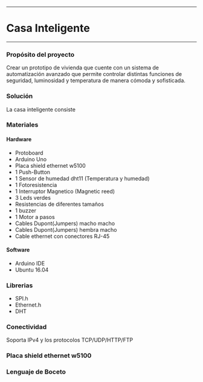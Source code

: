 --------------------------------
# Casa Inteligente
--------------------------------
### Propósito del proyecto
Crear un prototipo de vivienda que cuente con un sistema de automatización avanzado que permite 
controlar distintas funciones de seguridad, luminosidad y temperatura de manera cómoda y sofisticada.
### Solución
La casa inteligente consiste



### Materiales 
#### Hardware
- Protoboard
- Arduino Uno
- Placa shield ethernet w5100
- 1 Push-Button
- 1 Sensor de humedad dht11 (Temperatura y humedad)
- 1 Fotoresistencia
- 1 Interruptor Magnetico (Magnetic reed)
- 3 Leds verdes
- Resistencias de diferentes tamaños
- 1 buzzer
- 1 Motor a pasos 
- Cables Dupont(Jumpers) macho macho
- Cables Dupont(Jumpers) hembra macho
- Cable ethernet con conectores RJ-45
#### Software
- Arduino IDE
- Ubuntu 16.04

### Librerias
- SPI.h
- Ethernet.h
- DHT
### Conectividad
Soporta IPv4 y los protocolos TCP/UDP/HTTP/FTP

### Placa shield ethernet w5100

### Lenguaje de Boceto
